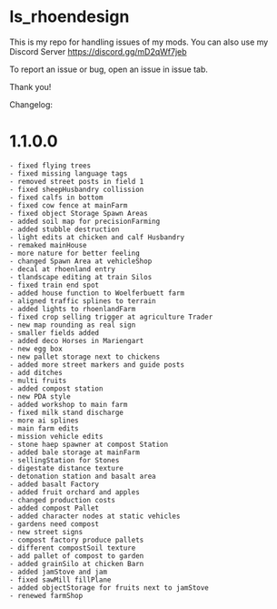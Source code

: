 # ls_rhoendesign
This is my repo for handling issues of my mods.
You can also use my Discord Server https://discord.gg/mD2qWf7jeb

To report an issue or bug, open an issue in issue tab.

Thank you!

Changelog:
# 1.1.0.0    
    - fixed flying trees
    - fixed missing language tags
    - removed street posts in field 1
    - fixed sheepHusbandry collission
    - fixed calfs in bottom
    - fixed cow fence at mainFarm
    - fixed object Storage Spawn Areas
    - added soil map for precisionFarming
    - added stubble destruction
    - light edits at chicken and calf Husbandry
    - remaked mainHouse
    - more nature for better feeling
    - changed Spawn Area at vehicleShop
    - decal at rhoenland entry
    - tlandscape editing at train Silos
    - fixed train end spot
    - added house function to Woelferbuett farm
    - aligned traffic splines to terrain
    - added lights to rhoenlandFarm
    - fixed crop selling trigger at agriculture Trader
    - new map rounding as real sign
    - smaller fields added
    - added deco Horses in Mariengart
    - new egg box
    - new pallet storage next to chickens
    - added more street markers and guide posts
    - add ditches
    - multi fruits
    - added compost station
    - new PDA style
    - added workshop to main farm
    - fixed milk stand discharge
    - more ai splines
    - main farm edits
    - mission vehicle edits
    - stone haep spawner at compost Station
    - added bale storage at mainFarm
    - sellingStation for Stones
    - digestate distance texture
    - detonation station and basalt area
    - added basalt Factory
    - added fruit orchard and apples
    - changed production costs
    - added compost Pallet
    - added character nodes at static vehicles
    - gardens need compost
    - new street signs
    - compost factory produce pallets
    - different compostSoil texture
    - add pallet of compost to garden
    - added grainSilo at chicken Barn
    - added jamStove and jam
    - fixed sawMill fillPlane
    - added objectStorage for fruits next to jamStove
    - renewed farmShop
